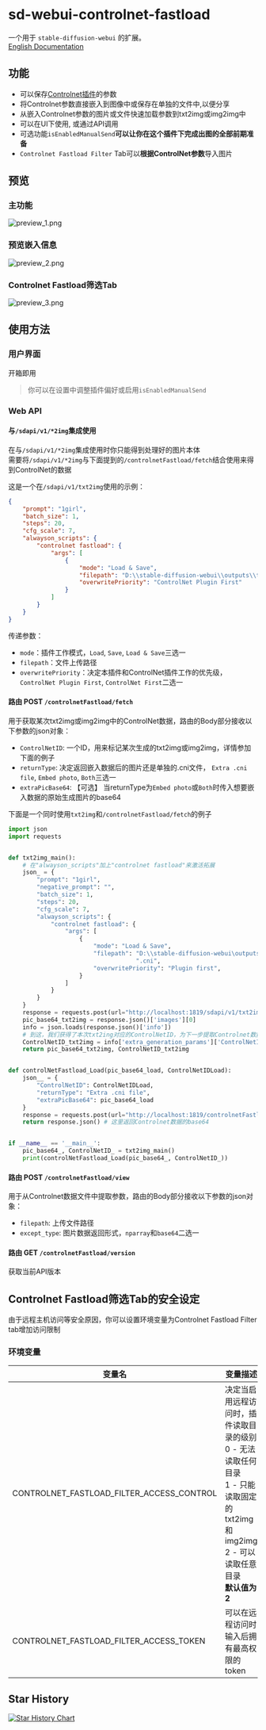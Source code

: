 # sd-webui-controlnet-fastload
一个用于 `stable-diffusion-webui` 的扩展。    
[English Documentation](README.md)

## 功能
- 可以保存[Controlnet插件](https://github.com/Mikubill/sd-webui-controlnet)的参数
- 将Controlnet参数直接嵌入到图像中或保存在单独的文件中,以便分享
- 从嵌入Controlnet参数的图片或文件快速加载参数到txt2img或img2img中
- 可以在UI下使用, 或通过API调用
- 可选功能`isEnabledManualSend`**可以让你在这个插件下完成出图的全部前期准备**
- `Controlnet Fastload Filter` Tab可以**根据ControlNet参数**导入图片

## 预览
### 主功能
![preview_1.png](preview_1.png)
### 预览嵌入信息
![preview_2.png](preview_2.png)
### Controlnet Fastload筛选Tab
![preview_3.png](preview_3.png)

## 使用方法
### 用户界面
开箱即用   
> 你可以在设置中调整插件偏好或启用`isEnabledManualSend`

### Web API

#### 与`/sdapi/v1/*2img`集成使用 

在与`/sdapi/v1/*2img`集成使用时你只能得到处理好的图片本体   
需要将`/sdapi/v1/*2img`与下面提到的`/controlnetFastload/fetch`结合使用来得到ControlNet的数据

这是一个在`/sdapi/v1/txt2img`使用的示例：
```json
{
    "prompt": "1girl",
    "batch_size": 1,
    "steps": 20,
    "cfg_scale": 7,
    "alwayson_scripts": {
        "controlnet fastload": {
            "args": [
                {
                    "mode": "Load & Save",
                    "filepath": "D:\\stable-diffusion-webui\\outputs\\txt2img-images\\2023-08-07\\00006-1269320983.cni",
                    "overwritePriority": "ControlNet Plugin First"
                }
            ]
        }
    }
}
```

传递参数：
- `mode`：插件工作模式，`Load`, `Save`, `Load & Save`三选一
- `filepath`：文件上传路径
- `overwritePriority`：决定本插件和ControlNet插件工作的优先级，`ControlNet Plugin First`, `ControlNet First`二选一

#### 路由 POST `/controlnetFastload/fetch`

用于获取某次txt2img或img2img中的ControlNet数据，路由的Body部分接收以下参数的json对象：
- `ControlNetID`: 一个ID，用来标记某次生成的txt2img或img2img，详情参加下面的例子
- `returnType`: 决定返回嵌入数据后的图片还是单独的.cni文件， `Extra .cni file`, `Embed photo`, `Both`三选一
- `extraPicBase64`: 【可选】 当returnType为`Embed photo`或`Both`时传入想要嵌入数据的原始生成图片的base64

下面是一个同时使用`txt2img`和`/controlnetFastload/fetch`的例子
```python
import json
import requests


def txt2img_main():
    # 在"alwayson_scripts"加上"controlnet fastload"来激活拓展
    json_ = {
        "prompt": "1girl",
        "negative_prompt": "",
        "batch_size": 1,
        "steps": 20,
        "cfg_scale": 7,
        "alwayson_scripts": {
            "controlnet fastload": {
                "args": [
                    {
                        "mode": "Load & Save",
                        "filepath": "D:\\stable-diffusion-webui\outputs\\txt2img-images\\2023-08-07\\00006-1269320983"
                                    ".cni",
                        "overwritePriority": "Plugin first",
                    }
                ]
            }
        }
    }
    response = requests.post(url="http://localhost:1819/sdapi/v1/txt2img", json=json_) # 换成你的网址
    pic_base64_txt2img = response.json()['images'][0]
    info = json.loads(response.json()['info'])
    # 到这，我们获得了本次txt2ing对应的ControlNetID，为下一步提取Controlnet数据做准备
    ControlNetID_txt2img = info['extra_generation_params']['ControlNetID']
    return pic_base64_txt2img, ControlNetID_txt2img


def controlNetFastload_Load(pic_base64_load, ControlNetIDLoad):
    json__ = {
        "ControlNetID": ControlNetIDLoad,
        "returnType": "Extra .cni file",
        "extraPicBase64": pic_base64_load
    }
    response = requests.post(url="http://localhost:1819/controlnetFastload/fetch", json=json__) # 换成你的网址
    return response.json() # 这里返回Controlnet数据的base64


if __name__ == '__main__':
    pic_base64_, ControlNetID_ = txt2img_main()
    print(controlNetFastload_Load(pic_base64_, ControlNetID_))
```

#### 路由 POST `/controlnetFastload/view`

用于从Controlnet数据文件中提取参数，路由的Body部分接收以下参数的json对象：
- `filepath`: 上传文件路径
- `except_type`: 图片数据返回形式，`nparray`和`base64`二选一

#### 路由 GET `/controlnetFastload/version`

获取当前API版本

## Controlnet Fastload筛选Tab的安全设定
由于远程主机访问等安全原因，你可以设置环境变量为Controlnet Fastload Filter tab增加访问限制

### 环境变量

| 变量名                                       | 变量描述                                                                                                |
|-------------------------------------------|-----------------------------------------------------------------------------------------------------|
| CONTROLNET_FASTLOAD_FILTER_ACCESS_CONTROL | 决定当启用远程访问时，插件读取目录的级别<br/>0 - 无法读取任何目录<br/>1 - 只能读取固定的txt2img和img2img<br/>2 - 可以读取任意目录<br/>**默认值为2** |
 | CONTROLNET_FASTLOAD_FILTER_ACCESS_TOKEN   | 可以在远程访问时输入后拥有最高权限的token                                                                             |

## Star History

<a href="https://star-history.com/#pk5ls20/sd-webui-controlnet-fastload&Date">
  <picture>
    <source media="(prefers-color-scheme: dark)" srcset="https://api.star-history.com/svg?repos=pk5ls20/sd-webui-controlnet-fastload&type=Date&theme=dark" />
    <source media="(prefers-color-scheme: light)" srcset="https://api.star-history.com/svg?repos=pk5ls20/sd-webui-controlnet-fastload&type=Date" />
    <img alt="Star History Chart" src="https://api.star-history.com/svg?repos=pk5ls20/sd-webui-controlnet-fastload&type=Date" />
  </picture>
</a>